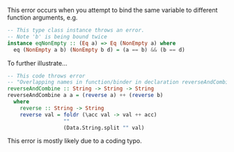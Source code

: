 This error occurs when you attempt to bind the same variable to different function arguments, e.g.

```purs
-- This type class instance throws an error.
-- Note 'b' is being bound twice
instance eqNonEmpty :: (Eq a) => Eq (NonEmpty a) where
  eq (NonEmpty a b) (NonEmpty b d) = (a == b) && (b == d)
```

To further illustrate...
```purs
-- This code throws error
-- "Overlapping names in function/binder in declaration reverseAndCombine"
reverseAndCombine :: String -> String -> String
reverseAndCombine a a = (reverse a) ++ (reverse b)
  where
    reverse :: String -> String
    reverse val = foldr (\acc val -> val ++ acc)
                  ""
                  (Data.String.split "" val)
```

This error is mostly likely due to a coding typo.